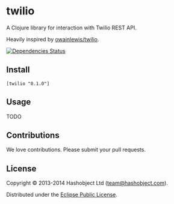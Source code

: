 # twilio

A Clojure library for interaction with Twilio REST API.

Heavily inspired by [owainlewis/twilio](https://github.com/owainlewis/twilio).

[![Dependencies Status](http://jarkeeper.com/hashobject/twilio/status.png)](http://jarkeeper.com/hashobject/twilio)

## Install

```
[twilio "0.1.0"]
```

## Usage

TODO

## Contributions

We love contributions. Please submit your pull requests.


## License

Copyright © 2013-2014 Hashobject Ltd (team@hashobject.com).

Distributed under the [Eclipse Public License](http://opensource.org/licenses/eclipse-1.0).
